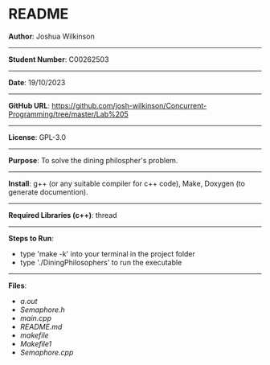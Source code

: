# README

**Author**: Joshua Wilkinson
***
**Student Number**: C00262503
***
**Date**: 19/10/2023
***
**GitHub URL**: https://github.com/josh-wilkinson/Concurrent-Programming/tree/master/Lab%205
***
**License**: GPL-3.0
***
**Purpose**: To solve the dining philospher's problem.
***
**Install**: g++ (or any suitable compiler for c++ code), Make, Doxygen (to generate documention).
***
**Required Libraries (c++)**: thread
***
**Steps to Run**:
- type 'make -k' into your terminal in the project folder
- type './DiningPhilosophers' to run the executable
***
**Files**:
- *a.out*
- *Semaphore.h*
- *main.cpp*
- *README.md*
- *makefile*
- *Makefile1*
- *Semaphore.cpp*

